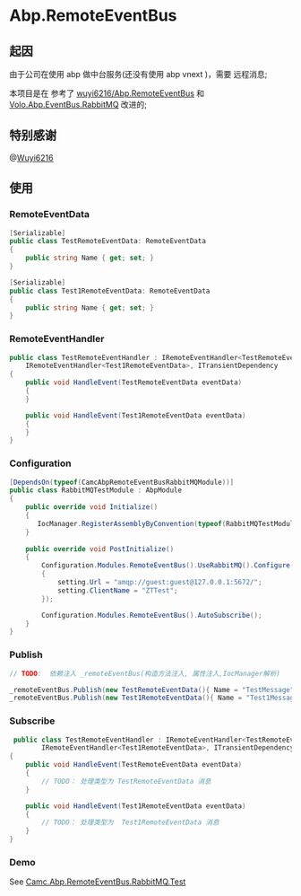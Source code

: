 # Abp.RemoteEventBus
## 起因

由于公司在使用 abp 做中台服务(还没有使用 abp vnext )，需要 远程消息;

本项目是在 参考了 [wuyi6216/Abp.RemoteEventBus](https://github.com/wuyi6216/Abp.RemoteEventBus) 和 [Volo.Abp.EventBus.RabbitMQ](https://github.com/abpframework/abp/tree/dev/framework/src/Volo.Abp.EventBus.RabbitMQ) 改进的;

## 特别感谢



@[Wuyi6216](https://github.com/wuyi6216)

## 使用

### RemoteEventData

```c#
[Serializable]
public class TestRemoteEventData: RemoteEventData
{
	public string Name { get; set; }
}

[Serializable]
public class Test1RemoteEventData: RemoteEventData
{
	public string Name { get; set; }
}
```

### RemoteEventHandler

```c#
public class TestRemoteEventHandler : IRemoteEventHandler<TestRemoteEventData>,
	IRemoteEventHandler<Test1RemoteEventData>, ITransientDependency
{
	public void HandleEvent(TestRemoteEventData eventData)
    {
    }

    public void HandleEvent(Test1RemoteEventData eventData)
    {
    }
}
```

### Configuration

```c#
[DependsOn(typeof(CamcAbpRemoteEventBusRabbitMQModule))]
public class RabbitMQTestModule : AbpModule
{
	public override void Initialize()
    {
       IocManager.RegisterAssemblyByConvention(typeof(RabbitMQTestModule).GetAssembly());
    }
    
    public override void PostInitialize()
    {
        Configuration.Modules.RemoteEventBus().UseRabbitMQ().Configure(setting =>
        {
            setting.Url = "amqp://guest:guest@127.0.0.1:5672/";
            setting.ClientName = "ZTTest";
        });

        Configuration.Modules.RemoteEventBus().AutoSubscribe();
    }
}
```

### Publish

```c#
// TODO:  依赖注入 _remoteEventBus(构造方法注入, 属性注入,IocManager解析)

_remoteEventBus.Publish(new TestRemoteEventData(){ Name = "TestMessage" });
_remoteEventBus.Publish(new Test1RemoteEventData(){ Name = "Test1Message" });

```

### Subscribe

```C#
 public class TestRemoteEventHandler : IRemoteEventHandler<TestRemoteEventData>,
        IRemoteEventHandler<Test1RemoteEventData>, ITransientDependency
{
    public void HandleEvent(TestRemoteEventData eventData)
    {
    	// TODO： 处理类型为 TestRemoteEventData 消息
    }

    public void HandleEvent(Test1RemoteEventData eventData)
    {
    	// TODO： 处理类型为  Test1RemoteEventData 消息
	}
}
```

### Demo
See [Camc.Abp.RemoteEventBus.RabbitMQ.Test](test/Abp.RemoteEventBus.RabbitMQ.Test)
